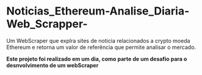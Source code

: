 # Noticias_Ethereum-Analise_Diaria-Web_Scrapper-
Um WebScraper que explra sites de noticia relacionados a crypto moeda Ethereum e retorna um valor de referência que permite analisar o mercado.

**Este projeto foi realizado em um dia, como parte de um desafio para o desnvolvimento de um webScraper**

